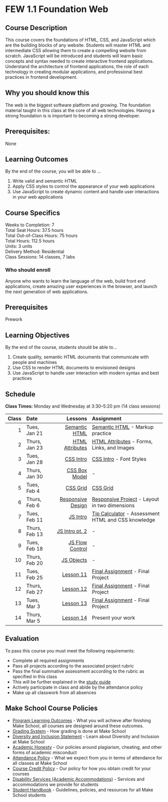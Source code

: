 # FEW 1.1 Foundation Web

## Course Description

This course covers the foundations of HTML, CSS, and JavaScript which are the building blocks of any website. Students will master HTML and intermediate CSS allowing them to create a compelling website from scratch. JavaScript will be introduced and students will learn basic concepts and syntax needed to create interactive frontend applications. Understand the architecture of frontend applications, the role of each technology in creating modular applications, and professional best practices in frontend development.

## Why you should know this

The web is the biggest software platform and growing. The foundation material taught in this class at the core of all web technologies. Having a strong foundation is is important to becoming a strong developer. 

## Prerequisites: 

None

## Learning Outcomes

By the end of the course, you will be able to ...

1. Write valid and semantic HTML
1. Apply CSS styles to control the appearance of your web applications
1. Use JavaScript to create dynamic content and handle user interactions in your web applications

## Course Specifics

Weeks to Completion: 7 <br>
Total Seat Hours: 37.5 hours <br>
Total Out-of-Class Hours: 75 hours <br>
Total Hours: 112.5 hours <br>
Units: 3 units <br>
Delivery Method: Residential <br>
Class Sessions: 14 classes, 7 labs

### Who should enroll

Anyone who wants to learn the language of the web, build front end applications, create amazing user experiences in the browser, and launch the next generation of web applications. 

## Prerequisites

Prework

## Learning Objectives

By the end of the course, students should be able to...
 
1. Create quality, semantic HTML documents that communicate with people and machines
1. Use CSS to render HTML documents to envisioned designs
1. Use JavaScript to handle user interaction with modern syntax and best practices

## Schedule

**Class Times:** Monday and Wednesday at 3:30–5:20 pm (14 class sessions)

| Class | Date | Lessons | Assignment |
|------:|:-----|-------:|:-----------|
| 1 | Tues, Jan 21 | [Semantic HTML](./lessons/lesson-01.md) | [Semantic HTML](./assignments/assignment-01.md) - Markup practice |
| 2 | Thurs, Jan 23 | [HTML Attributes](./lessons/lesson-02.md) | [HTML Attributes](./assignments/assignment-02.md) - Forms, Links, and Images |
| 3 | Tues, Jan 28 | [CSS Intro](./lessons/lesson-03.md/) | [CSS Intro](./assignments/assignment-03.md) - Font Styles |
| 4 | Thurs, Jan 30 | [CSS Box Model](./lessons/lesson-04.md/) | - |
| 5 | Tues, Feb 4 | [CSS Grid](./lessons/lesson-05.md) | [CSS Grid](./assignments/assignment-05.md) |
| 6 | Thurs, Feb 6 | [Responsive Design](./lessons/lesson-06.md) | [Responsive Project](./assignments/assignment-06.md) - Layout in two dimensions |
| 7 | Tues, Feb 11 | [JS Intro](./lessons/lesson-07.md) | [Tip Calculator](./assignments/assignment-07.md) - Assessment HTML and CSS knowledge |
| 8 | Thurs, Feb 13 | [JS Intro pt. 2](./lessons/lesson-08.md) | - |
| 9 | Tues, Feb 18 | [JS Flow Control](./lessons/lesson-09.md) | - |
| 10 | Thurs, Feb 20 | [JS Objects](./lessons/lesson-10.md) | - |
| 11 | Tues, Feb 25 | [Lesson 11](./lessons/lesson-11.md) | [Final Assignment](./assignments/assignment-08.md) - Final Project |
| 12 | Thurs, Feb 27 | [Lesson 12](./lessons/lesson-12.md) | [Final Assignment](./assignments/assignment-08.md) - Final Project |
| 13 | Tues, Mar 3 | [Lesson 13](./lessons/lesson-13.md) | [Final Assignment](./assignments/assignment-08.md) - Final Project |
| 14 | Thurs, Mar 5 | [Lesson 14](./lessons/lesson-14.md) | Present your work |

## Evaluation

To pass this course you must meet the following requirements:

- Complete all required assignments 
- Pass all projects according to the associated project rubric
- Pass the final summative assessment according to the rubric as specified in this class
 - This will be further explained in the [study guide](ADD_STUDY_GUIDE_LNK)
- Actively participate in class and abide by the attendance policy
- Make up all classwork from all absences

## Make School Course Policies

- [Program Learning Outcomes](https://make.sc/program-learning-outcomes) - What you will achieve after finishing Make School, all courses are designed around these outcomes.
- [Grading System](https://make.sc/grading-system) - How grading is done at Make School
- [Diversity and Inclusion Statement](https://make.sc/diversity-and-inclusion-statement) - Learn about Diversity and Inclusion at Make School
- [Academic Honesty](https://make.sc/academic-honesty-policy) - Our policies around plagiarism, cheating, and other forms of academic misconduct 
- [Attendance Policy](https://make.sc/attendance-policy) - What we expect from you in terms of attendance for all classes at Make School
- [Course Credit Policy](https://make.sc/course-credit-policy) - Our policy for how you obtain credit for your courses
- [Disability Services (Academic Accommodations)](https://make.sc/disability-services) - Services and accommodations we provide for students
- [Student Handbook](https://make.sc/student-handbook) - Guidelines, policies, and resources for all Make School students

